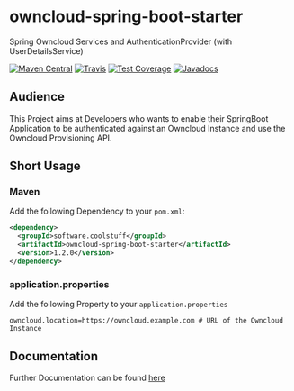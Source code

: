 # owncloud-spring-boot-starter
Spring Owncloud Services and AuthenticationProvider (with UserDetailsService)

[![Maven Central](https://maven-badges.herokuapp.com/maven-central/software.coolstuff/owncloud-spring-boot-starter/badge.png)](https://maven-badges.herokuapp.com/maven-central/software.coolstuff/owncloud-spring-boot-starter)
[![Travis](https://travis-ci.org/coolstuffsoftware/owncloud-spring-boot-starter.svg?branch=master)](https://travis-ci.org/coolstuffsoftware/owncloud-spring-boot-starter)
[![Test Coverage](https://codeclimate.com/github/coolstuffsoftware/owncloud-spring-boot-starter/badges/coverage.svg)](https://codeclimate.com/github/coolstuffsoftware/owncloud-spring-boot-starter/coverage)
[![Javadocs](http://javadoc.io/badge/software.coolstuff/owncloud-spring-boot-starter.svg)](http://javadoc.io/doc/software.coolstuff/owncloud-spring-boot-starter)

## Audience
This Project aims at Developers who wants to enable their SpringBoot Application to be authenticated against an Owncloud Instance and use the Owncloud Provisioning API.

## Short Usage
### Maven
Add the following Dependency to your ``pom.xml``:
```xml
<dependency>
  <groupId>software.coolstuff</groupId>
  <artifactId>owncloud-spring-boot-starter</artifactId>
  <version>1.2.0</version>
</dependency>
```
### application.properties
Add the following Property to your ``application.properties``
```properties
owncloud.location=https://owncloud.example.com # URL of the Owncloud Instance
```

## Documentation
Further Documentation can be found [here](https://coolstuffsoftware.github.io/owncloud-spring-boot-starter)
